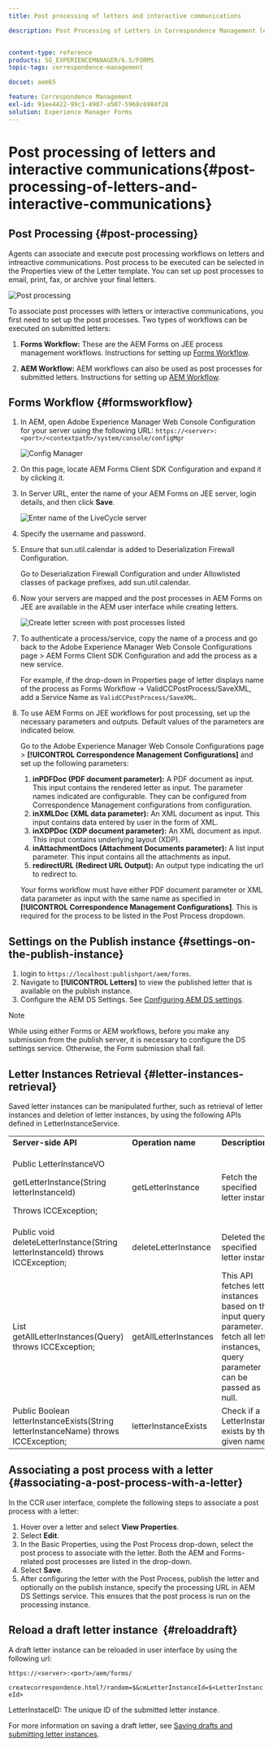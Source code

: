 ```yaml
---
title: Post processing of letters and interactive communications

description: Post Processing of Letters in Correspondence Management lets you create AEM and Forms post processes, such as print and email, and integrate them with your letters.


content-type: reference
products: SG_EXPERIENCEMANAGER/6.5/FORMS
topic-tags: correspondence-management

docset: aem65

feature: Correspondence Management
exl-id: 91ee4422-99c1-4907-a507-5968c6984f28
solution: Experience Manager Forms
---
```

# Post processing of letters and interactive communications{#post-processing-of-letters-and-interactive-communications}

## Post Processing {#post-processing}

Agents can associate and execute post processing workflows on letters and intreactive communications. Post process to be executed can be selected in the Properties view of the Letter template. You can set up post processes to email, print, fax, or archive your final letters.

![Post processing](assets/ppoverview.png)

To associate post processes with letters or interactive communications, you first need to set up the post processes. Two types of workflows can be executed on submitted letters:

1. **Forms Workflow:** These are the AEM Forms on JEE process management workflows. Instructions for setting up [Forms Workflow](#formsworkflow).

1. **AEM Workflow:** AEM workflows can also be used as post processes for submitted letters. Instructions for setting up [AEM Workflow](../../forms/using/aem-forms-workflow.md).

## Forms Workflow {#formsworkflow}

1. In AEM, open Adobe Experience Manager Web Console Configuration for your server using the following URL: `https://<server>:<port>/<contextpath>/system/console/configMgr`

   ![Config Manager](assets/2configmanager-1.png)

1. On this page, locate AEM Forms Client SDK Configuration and expand it by clicking it.
1. In Server URL, enter the name of your AEM Forms on JEE server, login details, and then click **Save**.

   ![Enter name of the LiveCycle server](assets/1cofigmanager.png)

1. Specify the username and password.
1. Ensure that sun.util.calendar is added to Deserialization Firewall Configuration.

   Go to Deserialization Firewall Configuration and under Allowlisted classes of package prefixes, add sun.util.calendar.

1. Now your servers are mapped and the post processes in AEM Forms on JEE are available in the AEM user interface while creating letters.

   ![Create letter screen with post processes listed](assets/0configmanager.png)

1. To authenticate a process/service, copy the name of a process and go back to the Adobe Experience Manager Web Console Configurations page &gt; AEM Forms Client SDK Configuration and add the process as a new service.

   For example, if the drop-down in Properties page of letter displays name of the process as Forms Workflow -> ValidCCPostProcess/SaveXML, add a Service Name as `ValidCCPostProcess/SaveXML`.

1. To use AEM Forms on JEE workflows for post processing, set up the necessary parameters and outputs. Default values of the parameters are indicated below.

   Go to the Adobe Experience Manager Web Console Configurations page > **[!UICONTROL Correspondence Management Configurations]** and set up the following parameters:

    1. **inPDFDoc (PDF document parameter):** A PDF document as input. This input contains the rendered letter as input. The parameter names indicated are configurable. They can be configured from Correspondence Management configurations from configuration.
    1. **inXMLDoc (XML data parameter):** An XML document as input. This input contains data entered by user in the form of XML.
    1. **inXDPDoc (XDP document parameter):** An XML document as input. This input contains underlying layout (XDP).
    1. **inAttachmentDocs (Attachment Documents parameter):** A list input parameter. This input contains all the attachments as input.
    1. **redirectURL (Redirect URL Output):** An output type indicating the url to redirect to.

   Your forms workflow must have either PDF document parameter or XML data parameter as input with the same name as specified in **[!UICONTROL Correspondence Management Configurations]**. This is required for the process to be listed in the Post Process dropdown.

## Settings on the Publish instance {#settings-on-the-publish-instance}

1. login to `https://localhost:publishport/aem/forms`.
1. Navigate to **[!UICONTROL Letters]** to view the published letter that is available on the publish instance.
1. Configure the AEM DS Settings. See [Configuring AEM DS settings](../../forms/using/configuring-the-processing-server-url.md).

>[!NOTE]
>
>While using either Forms or AEM workflows, before you make any submission from the publish server, it is necessary to configure the DS settings service. Otherwise, the Form submission shall fail.

## Letter Instances Retrieval {#letter-instances-retrieval}

Saved letter instances can be manipulated further, such as retrieval of letter instances and deletion of letter instances, by using the following APIs defined in LetterInstanceService.

<table>
 <tbody>
  <tr>
   <td><strong>Server-side API</strong></td>
   <td><strong>Operation name</strong></td>
   <td><strong>Description</strong></td>
  </tr>
  <tr>
   <td><p>Public LetterInstanceVO</p> <p>getLetterInstance(String letterInstanceId)</p> <p>Throws ICCException; </p> </td>
   <td>getLetterInstance</td>
   <td>Fetch the specified letter instance </td>
  </tr>
  <tr>
   <td>Public void deleteLetterInstance(String letterInstanceId) throws ICCException; </td>
   <td>deleteLetterInstance </td>
   <td>Deleted the specified letter instance </td>
  </tr>
  <tr>
   <td>List getAllLetterInstances(Query) throws ICCException; </td>
   <td>getAllLetterInstances </td>
   <td>This API fetches letter instances based on the input query parameter. To fetch all letter instances, query parameter can be passed as null.<br /> </td>
  </tr>
  <tr>
   <td>Public Boolean letterInstanceExists(String letterInstanceName) throws ICCException; </td>
   <td>letterInstanceExists </td>
   <td>Check if a LetterInstance exists by the given name </td>
  </tr>
 </tbody>
</table>

## Associating a post process with a letter {#associating-a-post-process-with-a-letter}

In the CCR user interface, complete the following steps to associate a post process with a letter:

1. Hover over a letter and select **View Properties**.
1. Select **Edit**.
1. In the Basic Properties, using the Post Process drop-down, select the post process to associate with the letter. Both the AEM and Forms-related post processes are listed in the drop-down.
1. Select **Save**.
1. After configuring the letter with the Post Process, publish the letter and optionally on the publish instance, specify the processing URL in AEM DS Settings service. This ensures that the post process is run on the processing instance.

## Reload a draft letter instance&nbsp; {#reloaddraft}

A draft letter instance can be reloaded in user interface by using the following url:

`https://<server>:<port>/aem/forms/`

`createcorrespondence.html?/random=$&cmLetterInstanceId=$<LetterInstanceId>`

LetterInstaceID: The unique ID of the submitted letter instance.

For more information on saving a draft letter, see [Saving drafts and submitting letter instances](../../forms/using/create-correspondence.md#savingdrafts).
